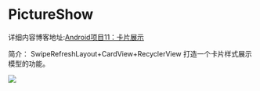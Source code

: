 # PictureShow

详细内容博客地址:[Android项目11：卡片展示](https://fanandjiu.com/Android%E9%A1%B9%E7%9B%AE11%EF%BC%9A%E5%9B%BE%E7%89%87%E5%B1%95%E7%A4%BA/#more)

简介：
SwipeRefreshLayout+CardView+RecyclerView 打造一个卡片样式展示模型的功能。



![](https://android-1300729795.cos.ap-chengdu.myqcloud.com/project/PictureShow/picture_show.gif)




